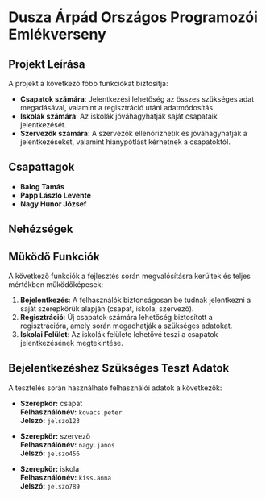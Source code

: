 # Dusza Árpád Országos Programozói Emlékverseny

## Projekt Leírása

A projekt a következő főbb funkciókat biztosítja:
- **Csapatok számára**: Jelentkezési lehetőség az összes szükséges adat megadásával, valamint a regisztráció utáni adatmódosítás.
- **Iskolák számára**: Az iskolák jóváhagyhatják saját csapataik jelentkezését.
- **Szervezők számára**: A szervezők ellenőrizhetik és jóváhagyhatják a jelentkezéseket, valamint hiánypótlást kérhetnek a csapatoktól.

## Csapattagok

- **Balog Tamás**
- **Papp László Levente**
- **Nagy Hunor József**

## Nehézségek


## Működő Funkciók
A következő funkciók a fejlesztés során megvalósításra kerültek és teljes mértékben működőképesek:
1. **Bejelentkezés**: A felhasználók biztonságosan be tudnak jelentkezni a saját szerepkörük alapján (csapat, iskola, szervező).
2. **Regisztráció**: Új csapatok számára lehetőség biztosított a regisztrációra, amely során megadhatják a szükséges adatokat.
3. **Iskolai Felület**: Az iskolák felülete lehetővé teszi a csapatok jelentkezésének megtekintése.

## Bejelentkezéshez Szükséges Teszt Adatok
A tesztelés során használható felhasználói adatok a következők:

- **Szerepkör:** csapat  
  **Felhasználónév:** `kovacs.peter`  
  **Jelszó:** `jelszo123`  

- **Szerepkör:** szervező  
  **Felhasználónév:** `nagy.janos`  
  **Jelszó:** `jelszo456`  

- **Szerepkör:** iskola  
  **Felhasználónév:** `kiss.anna`  
  **Jelszó:** `jelszo789`  

